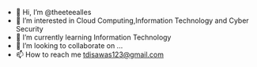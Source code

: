- 👋 Hi, I’m @theeteealles
- 👀 I’m interested in Cloud Computing,Information Technology and Cyber Security
- 🌱 I’m currently learning Information Technology
- 💞️ I’m looking to collaborate on ...
- 📫 How to reach me tdisawas123@gmail.com

<!---
theeteealles/theeteealles is a ✨ special ✨ repository because its `README.md` (this file) appears on your GitHub profile.
You can click the Preview link to take a look at your changes.
--->
